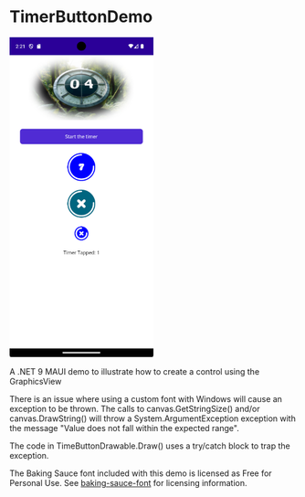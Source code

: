 # TimerButtonDemo
<img src="./screenshots/android.png" style="width: 50%; height: 50%; border: 0.5rem black;">


A .NET 9 MAUI demo to illustrate how to create a control using the GraphicsView

There is an issue where using a custom font with Windows will cause an exception to be thrown. The calls to canvas.GetStringSize() and/or canvas.DrawString() will throw a System.ArgumentException exception with the message "Value does not fall within the expected range".

The code in TimeButtonDrawable.Draw() uses a try/catch block to trap the exception.

The Baking Sauce font included with this demo is licensed as Free for Personal Use.  See [baking-sauce-font](https://www.1001fonts.com/baking-sauce-font.html) for licensing information.
